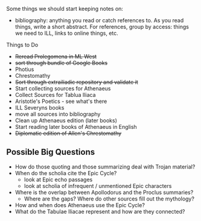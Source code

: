 Some things we should start keeping notes on:

- bibliography:  anything you read or catch references to.  As you read
things, write a short abstract.  For references, group by access:  things
we need to ILL, links to online things, etc.


Things to Do
- ~~Reread Prolegomena in ML West~~
- ~~sort through bundle of Google Books~~
- Photius
- Chrestomathy
- ~~Sort through extrailiadic repository and validate it~~
- Start collecting sources for Athenaeus
- Collect Sources for Tablua Iliaca
- Aristotle's Poetics - see what's there
- ILL Severyns books
- move all sources into bibliography
- Clean up Athenaeus edition (later books)
- Start reading later books of Athenaeus in English
- ~~Diplomatic edition of Allen's Chrestomathy~~


## Possible Big Questions ##
- How do those quoting and those summarizing deal with Trojan material?
- When do the scholia cite the Epic Cycle?
  * look at Epic echo passages
  * look at scholia of infrequent / unmentioned Epic characters
- Where is the overlap between Apollodorus and the Proclus summaries?
  * Where are the gaps? Where do other sources fill out the mythology?
- How and when does Athenaeus use the Epic Cycle?
- What do the Tabulae Iliacae represent and how are they connected?
